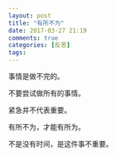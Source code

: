 ```yaml
---
layout: post
title: "有所不为"
date: 2017-03-27 21:19
comments: true
categories: [反思]
tags: 
---
```

事情是做不完的。  

不要尝试做所有的事情。  

紧急并不代表重要。  

有所不为，才能有所为。  

不是没有时间，是这件事不重要。  